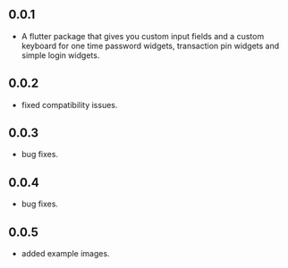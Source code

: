## 0.0.1

- A flutter package that gives you custom input fields and a custom keyboard for one time password widgets, transaction pin widgets and simple login widgets.

## 0.0.2

- fixed compatibility issues.

## 0.0.3

- bug fixes.

## 0.0.4

- bug fixes.

## 0.0.5

- added example images.
